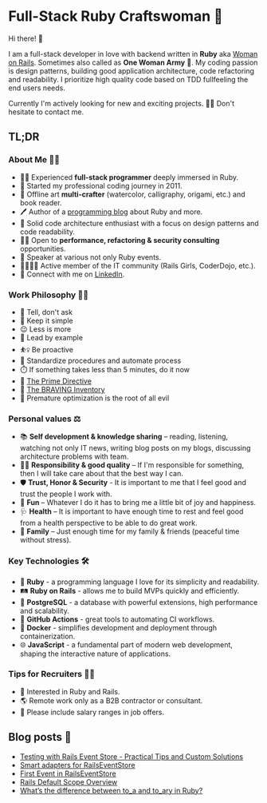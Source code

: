 # Full-Stack Ruby Craftswoman 🚀

Hi there! 👋

I am a full-stack developer in love with backend written in **Ruby**
aka [Woman on Rails](https://womanonrails.com/).
Sometimes also called as **One Woman Army** 🥷.
My coding passion is design patterns, building good application architecture,
code refactoring and readability.
I prioritize high quality code based on TDD fullfeeling the end users needs.

Currently I'm actively looking for new and exciting projects. 🕵️‍♀️
Don't hesitate to contact me.

## TL;DR

### About Me 🙋‍♀️

- 👩‍💻 Experienced **full-stack programmer** deeply immersed in Ruby.
- 🧭 Started my professional coding journey in 2011.
- 🎨 Offline art **multi-crafter** (watercolor, calligraphy, origami, etc.)
  and book reader.
- 🖊 Author of a [programming blog](https://womanonrails.com/)
  about Ruby and more.
- 🌆 Solid code architecture enthusiast with a focus on design patterns
  and code readability.
- 👩‍🔧 Open to **performance, refactoring & security consulting** opportunities.
- 🎤️ Speaker at various not only Ruby events.
- 👨‍👩‍👧‍👦 Active member of the IT community (Rails Girls, CoderDojo, etc.).
- 📇 Connect with me on [LinkedIn](https://www.linkedin.com/in/womanonrails/).

### Work Philosophy 👩‍🏫

- 🔮 Tell, don't ask
- 💋 Keep it simple
- 😉 Less is more
- 🐒 Lead by example
- ⛹️‍♀️ Be proactive
- 📐 Standardize procedures and automate process
- ⏱️ If something takes less than 5 minutes, do it now
- 🥇 [The Prime Directive](https://retrospectivewiki.org/index.php?title=The_Prime_Directive)
- 💖 [The BRAVING Inventory](https://brenebrown.com/resources/the-braving-inventory/)
- 🧹 Premature optimization is the root of all evil

### Personal values ⚖️

- 📚 **Self development & knowledge sharing** – reading, listening,
  watching not only IT news, writing blog posts on my blogs,
  discussing architecture problems with team.
- 👩‍🔬 **Responsibility & good quality** – If I'm responsible for something,
  then I will take care about that the best way I can.
- 🛡️ **Trust, Honor & Security** - It is important to me
  that I feel good and trust the people I work with.
- 💃 **Fun** – Whatever I do it has to bring me a little bit of joy and happiness.
- 🩺 **Health** – It is important to have enough time to rest
  and feel good from a health perspective to be able to do great work.
- 🫶 **Family** – Just enough time for my family & friends
  (peaceful time without stress).

### Key Technologies 🛠️

- 💎 **Ruby** - a programming language I love for its simplicity and readability.
- 🛤️ **Ruby on Rails** - allows me to build MVPs quickly and efficiently.
- 🐘 **PostgreSQL** - a database with powerful extensions, high performance
  and scalability.
- 🤖 **GitHub Actions** - great tools to automating CI workflows.
- 🐳 **Docker** - simplifies development and deployment through containerization.
- 🌐 **JavaScript** - a fundamental part of modern web development,
  shaping the interactive nature of applications.

### Tips for Recruiters 🧘‍♀️

- 💍 Interested in Ruby and Rails.
- 🌎 Remote work only as a B2B contractor or consultant.
- 💸 Please include salary ranges in job offers.

## Blog posts 📄
<!-- BLOG-POST-LIST:START -->
- [Testing with Rails Event Store - Practical Tips and Custom Solutions](https://womanonrails.com/res-testing)
- [Smart adapters for RailsEventStore](https://womanonrails.com/smart-adapters-for-res)
- [First Event in RailsEventStore](https://womanonrails.com/first-event-in-res)
- [Rails Default Scope Overview](https://womanonrails.com/default-scope)
- [What’s the difference between to_a and to_ary in Ruby?](https://womanonrails.com/difference-between-to-a-and-to-ary-methods)
<!-- BLOG-POST-LIST:END -->

